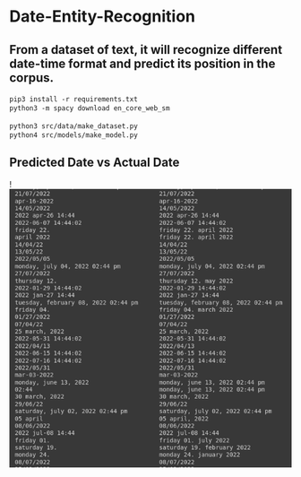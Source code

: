 
# Date-Entity-Recognition
## From a dataset of text, it will recognize different date-time format and predict its position in the corpus.
```
pip3 install -r requirements.txt
python3 -m spacy download en_core_web_sm

python3 src/data/make_dataset.py
python4 src/models/make_model.py
```

## Predicted Date vs Actual Date
!![image](comparison.png)
